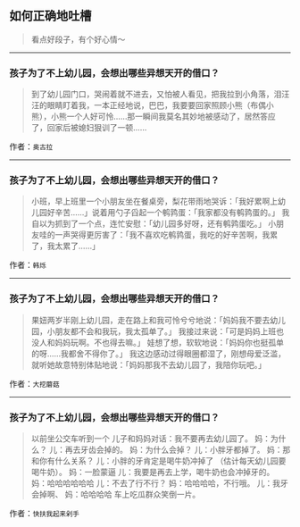 ## 如何正确地吐槽

> 看点好段子，有个好心情～


 
---

### 孩子为了不上幼儿园，会想出哪些异想天开的借口？

> 到了幼儿园门口，哭闹着就不进去，又怕被人看见，把我拉到小角落，泪汪汪的眼睛盯着我，一本正经地说，巴巴，我要要回家照顾小熊（布偶小熊），小熊一个人好可怜……那一瞬间我莫名其妙地被感动了，居然答应了，回家后被媳妇狠训了一顿……


作者：`奥古拉`

---

### 孩子为了不上幼儿园，会想出哪些异想天开的借口？

> 小班，早上班里一个小朋友坐在餐桌旁，梨花带雨地哭诉：「我好累啊上幼儿园好辛苦……」说着用勺子舀起一个鹌鹑蛋：「我家都没有鹌鹑蛋的。」
> 我自以为抓到了一个点，连忙安慰：「幼儿园多好呀，还有鹌鹑蛋吃。」
> 小朋友哇的一声哭得更厉害了：「我不喜欢吃鹌鹑蛋，我吃的好辛苦啊，我累了，我太累了……」


作者：`韩烁`

---

### 孩子为了不上幼儿园，会想出哪些异想天开的借口？

> 果妞两岁半刚上幼儿园，走在路上和我可怜兮兮地说：「妈妈我不要去幼儿园，小朋友都不会和我玩，我太孤单了。」
> 我接过来说：「可是妈妈上班也没人和妈妈玩啊。不也得去嘛。」
> 娃想了想，软软地说：「妈妈你也挺孤单的呀……我都舍不得你了。」
> 我这边感动过得眼圈都湿了，刚想母爱泛滥，就听她故意特别体贴地说：「妈妈那我不去幼儿园了，我陪你玩吧。」


作者：`大挖蘑菇`

---

### 孩子为了不上幼儿园，会想出哪些异想天开的借口？

> 以前坐公交车听到一个 儿子和妈妈对话：我不要再去幼儿园了。
> 妈：为什么？
> 儿：再去牙齿会掉的。
> 妈：为什么会掉？
> 儿：小胖牙都掉了。
> 妈：那和你有什么关系？
> 儿：小胖的牙肯定是喝牛奶冲掉了 （估计每天幼儿园要喝牛奶）。
> 妈：一脸蒙逼
> 儿：我要是再去上学，喝牛奶也会冲掉牙的。
> 妈：哈哈哈哈哈哈
> 儿：不去了行不行？
> 妈：哈哈哈哈，不行哦。
> 儿：我牙会掉啊、
> 妈：哈哈哈哈
> 车上吃瓜群众笑倒一片。


作者：`快扶我起来剁手`